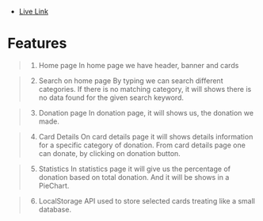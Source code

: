
- [Live Link](https://mdabarik-donation-campaign.surge.sh/)

# Features

> 1. Home page
In home page we have header, banner and cards

> 2. Search on home page
By typing we can search different categories. If there is no matching category, it will shows there is no data found for the given search keyword.

> 3. Donation page
In donation page, it will shows us, the donation we made.

> 4. Card Details
On card details page it will shows details information for a specific category of donation. From card details page one can donate, by clicking on donation button.

> 5. Statistics
In statistics page it will give us the percentage of donation based on total donation. And it will be shows in a PieChart.

> 6. LocalStorage API used to store selected cards treating like a small database.